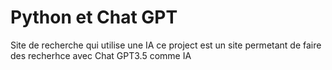 # Python et Chat GPT

Site de recherche qui utilise une IA
 ce project est un site permetant de faire des recherhce avec Chat GPT3.5 comme IA
